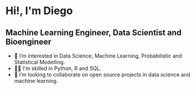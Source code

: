 # Hi!, I'm Diego
## Machine Learning Engineer, Data Scientist and Bioengineer

- 👀 I’m interested in Data Science, Machine Learning, Probabilistic and Statistical Modelling.
- 👨‍💻 I'm skilled in Python, R and SQL.
- 🤝 I’m looking to collaborate on open source projects in data science and machine learning.
